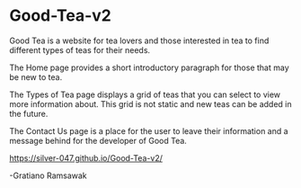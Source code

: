# Good-Tea-v2
Good Tea is a website for tea lovers and those interested in tea to find different types of teas for their needs.

The Home page provides a short introductory paragraph for those that may be new to tea.

The Types of Tea page displays a grid of teas that you can select to view more information about. This grid is not static and new teas can be added in the future.

The Contact Us page is a place for the user to leave their information and a message behind for the developer of Good Tea.

https://silver-047.github.io/Good-Tea-v2/

-Gratiano Ramsawak
